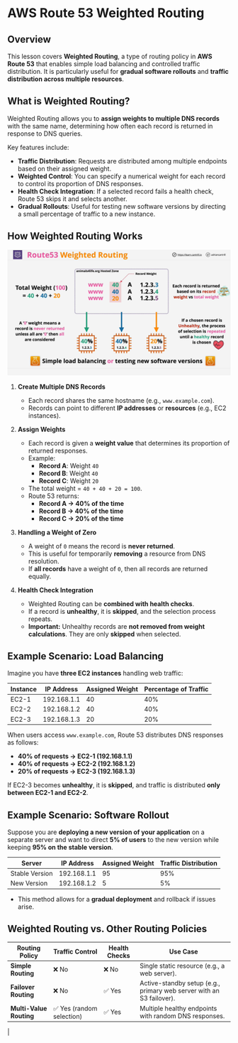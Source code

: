 # AWS Route 53 Weighted Routing

## Overview

This lesson covers **Weighted Routing**, a type of routing policy in **AWS Route 53** that enables simple load balancing and controlled traffic distribution. It is particularly useful for **gradual software rollouts** and **traffic distribution across multiple resources**.

## What is Weighted Routing?

Weighted Routing allows you to **assign weights to multiple DNS records** with the same name, determining how often each record is returned in response to DNS queries.

Key features include:

- **Traffic Distribution**: Requests are distributed among multiple endpoints based on their assigned weight.
- **Weighted Control**: You can specify a numerical weight for each record to control its proportion of DNS responses.
- **Health Check Integration**: If a selected record fails a health check, Route 53 skips it and selects another.
- **Gradual Rollouts**: Useful for testing new software versions by directing a small percentage of traffic to a new instance.

## How Weighted Routing Works

![alt text](image-7.png)

1. **Create Multiple DNS Records**

   - Each record shares the same hostname (e.g., `www.example.com`).
   - Records can point to different **IP addresses** or **resources** (e.g., EC2 instances).

2. **Assign Weights**

   - Each record is given a **weight value** that determines its proportion of returned responses.
   - Example:
     - **Record A**: Weight `40`
     - **Record B**: Weight `40`
     - **Record C**: Weight `20`
   - The total weight = `40 + 40 + 20 = 100`.
   - Route 53 returns:
     - **Record A → 40% of the time**
     - **Record B → 40% of the time**
     - **Record C → 20% of the time**

3. **Handling a Weight of Zero**

   - A weight of `0` means the record is **never returned**.
   - This is useful for temporarily **removing** a resource from DNS resolution.
   - If **all records** have a weight of `0`, then all records are returned equally.

4. **Health Check Integration**
   - Weighted Routing can be **combined with health checks**.
   - If a record is **unhealthy**, it is **skipped**, and the selection process repeats.
   - **Important:** Unhealthy records are **not removed from weight calculations**. They are only **skipped** when selected.

## Example Scenario: Load Balancing

Imagine you have **three EC2 instances** handling web traffic:

| Instance | IP Address  | Assigned Weight | Percentage of Traffic |
| -------- | ----------- | --------------- | --------------------- |
| EC2-1    | 192.168.1.1 | 40              | 40%                   |
| EC2-2    | 192.168.1.2 | 40              | 40%                   |
| EC2-3    | 192.168.1.3 | 20              | 20%                   |

When users access `www.example.com`, Route 53 distributes DNS responses as follows:

- **40% of requests → EC2-1 (192.168.1.1)**
- **40% of requests → EC2-2 (192.168.1.2)**
- **20% of requests → EC2-3 (192.168.1.3)**

If EC2-3 becomes **unhealthy**, it is **skipped**, and traffic is distributed **only between EC2-1 and EC2-2**.

## Example Scenario: Software Rollout

Suppose you are **deploying a new version of your application** on a separate server and want to direct **5% of users** to the new version while keeping **95% on the stable version**.

| Server         | IP Address  | Assigned Weight | Traffic Distribution |
| -------------- | ----------- | --------------- | -------------------- |
| Stable Version | 192.168.1.1 | 95              | 95%                  |
| New Version    | 192.168.1.2 | 5               | 5%                   |

- This method allows for a **gradual deployment** and rollback if issues arise.

## Weighted Routing vs. Other Routing Policies

| Routing Policy          | Traffic Control           | Health Checks | Use Case                                                             |
| ----------------------- | ------------------------- | ------------- | -------------------------------------------------------------------- |
| **Simple Routing**      | ❌ No                     | ❌ No         | Single static resource (e.g., a web server).                         |
| **Failover Routing**    | ❌ No                     | ✅ Yes        | Active-standby setup (e.g., primary web server with an S3 failover). |
| **Multi-Value Routing** | ✅ Yes (random selection) | ✅ Yes        | Multiple healthy endpoints with random DNS responses.                |

|
